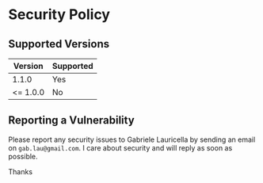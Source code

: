 # Security Policy

## Supported Versions

| Version | Supported          |
| ------- | ------------------ |
| 1.1.0   | Yes |
| <= 1.0.0 | No |

## Reporting a Vulnerability

Please report any security issues to Gabriele Lauricella by sending an email on `gab.lau@gmail.com`. I care about security and will reply as soon as possible.

Thanks 
